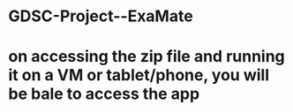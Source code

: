 # GDSC-Project--ExaMate

# on accessing the zip file and running it on a VM or tablet/phone, you will be bale to access the app
